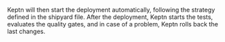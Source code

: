 Keptn will then start the deployment automatically, following the strategy defined in the shipyard file. After the deployment, Keptn starts the tests, evaluates the quality gates, and in case of a problem, Keptn rolls back the last changes.
